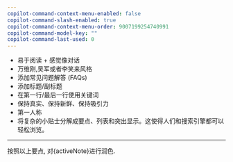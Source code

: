 ```yaml
---
copilot-command-context-menu-enabled: false
copilot-command-slash-enabled: true
copilot-command-context-menu-order: 9007199254740991
copilot-command-model-key: ""
copilot-command-last-used: 0
---
```

* 易于阅读 + 感觉像对话
* 万维刚,吴军或者李笑来风格
* 添加常见问题解答 (FAQs)
* 添加标题/副标题
* 在第一行/最后一行使用关键词
* 保持真实、保持新鲜、保持吸引力
* 第一人称
* 将复杂的小贴士分解成要点、列表和突出显示。这使得人们和搜索引擎都可以轻松浏览。
---
按照以上要点, 对{activeNote}进行润色.